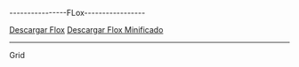 ----------------FLox-----------------

<a href=''>Descargar Flox</a>
<a href=''>Descargar Flox Minificado</a>


_____________________________________

Grid
